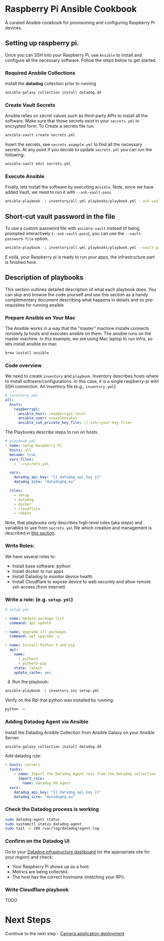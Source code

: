 # Raspberry Pi Ansible Cookbook
A curated Ansible cookbook for provisioning and configuring Raspberry Pi devices.

## Setting up raspberry pi. 

Once you can SSH into your Raspberry Pi, use `Ansible` to install and configure all the necessary software. Follow the steps below to get started.

### Required Ansbile Collections

Install the **datadog** collection prior to running

```bash
ansible-galaxy collection install datadog.dd
```

### Create Vault Secrets

Ansible relies on secret values such as third-party APIs to install all the software. Make sure that those secrets exist in your `secrets.yml` in encrypted form. To Create a secrets file run: 

```bash
ansible-vault create secrets.yml
```

Insert the secrets, see `secrets.example.yml` to find all the necessary secrets. At any point if you decide to update `secrets.yml` you can run the following:

```bash
ansible-vault edit secrets.yml
```

### Execute Ansible

Finally, lets install the software by executing `Ansible`. Note, since we have added Vault, we need to run it with `--ask-vault-pass`

```bash
ansible-playbook -i inventory/all.yml playbooks/playbook.yml --ask-vault-pass
```

## Short-cut vault password in the file

To use a custom password file with `ansible-vault` instead of being prompted interactively (`--ask-vault-pass`), you can use the `--vault-password-file` option.

```bash
ansible-playbook -i inventory/all.yml playbooks/playbook.yml --vault-password-file .vault_pass.txt
```

E voilá, your Raspberry pi is ready to run your apps, the infrastructure part is finished here.

## Description of playbooks

This section outlines detailed description of what each playbook does. You can skip and browse the code yourself and use this section as a handy complementary document describing what happens in details and so pre-requisites for running ansible

### Prepare Ansible on Your Mac

The Ansible works in a way that the "master" machine installs connects remotely to hosts and executes ansible on them. The ansible runs on the master machine. In this example, we are using Mac laptop to run infra, so lets install ansible on mac

```bash
brew install ansible
```

### Code overview

We need to create `inventory` and `playbook`. Inventory describes hosts where to install software/configurations. In this case, it is a single raspberry-pi with SSH connection. An inventory file (e.g., `inventory.yml`):

```yml
# inventory.yml
all:
  hosts:
    raspberrypi:
      ansible_host: raspberrypi.local
      ansible_user: vvasylkovskyi
      ansible_ssh_private_key_file: ~/.ssh/<your-key-file>
```

The Playbooks describe steps to run on hosts. 

```yml
# playbook.yml
- name: Setup Raspberry Pi 
  hosts: all
  become: true
  vars_files:
    - ../secrets.yml

  vars:
    datadog_api_key: "{{ datadog_api_key }}"
    datadog_site: "datadoghq.eu"

  roles:
    - setup
    - datadog
    - docker
    - cloudflare
    - reboot
```

Note, that playbooks only describes high-level roles (aka steps) and variables to use from `secrets.yml` file which creation and management is described in [this section](#create-vault-secrets).


### **Write Roles**: 

We have several roles to: 

  - Install base software: python 
  - Install docker to run apps
  - Install Datadog to monitor device health
  - Install Cloudflare to expose device to web securely and allow remote ssh access (from internet)

### Write a role: (e.g. `setup.yml`)

```yml
# setup.yml 

- name: Update package list
  command: apt update

- name: Upgrade all packages
  command: apt upgrade -y

- name: Install Python 3 and pip
  apt:
    name:
      - python3
      - python3-pip
    state: latest
    update_cache: yes
```

4. Run the playbook:

```bash
ansible-playbook -i inventory.ini setup.yml
```

Verify on the Rpi that python was installed by running: 

```bash
python -v
```

### Adding Datadog Agent via Ansible 

Install the Datadog Ansible Collection from Ansible Galaxy on your Ansible Server: 

```bash
ansible-galaxy collection install datadog.dd
```

Add datadog rule: 

```yml
- hosts: servers
  tasks:
    - name: Import the Datadog Agent role from the Datadog collection
      import_role:
        name: datadog.dd.agent
  vars:
    datadog_api_key: "{{ datadog_api_key }}"
    datadog_site: "datadoghq.eu"
```

### Check the Datadog process is working

```bash
sudo datadog-agent status
sudo systemctl status datadog-agent
sudo tail -n 100 /var/log/datadog/agent.log
```

### Confirm on the Datadog UI
Go to your [Datadog infrastructure dashboard](https://app.datadoghq.eu/infrastructure) (or the appropriate site for your region) and check:

  - Your Raspberry Pi shows up as a host.
  - Metrics are being collected.
  - The host has the correct hostname (matching your RPi).

### Write Cloudflare playbook

TODO


# Next Steps

Continue to the next step - [Camera application deployment](../../app/README.md)